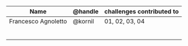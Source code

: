 | Name                | @handle | challenges contributed to |
| ------------------- | ------- | ------------------------- |
| Francesco Agnoletto | @kornil | 01, 02, 03, 04            |
|                     |         |                           |
|                     |         |                           |
|                     |         |                           |
|                     |         |                           |
|                     |         |                           |
|                     |         |                           |
